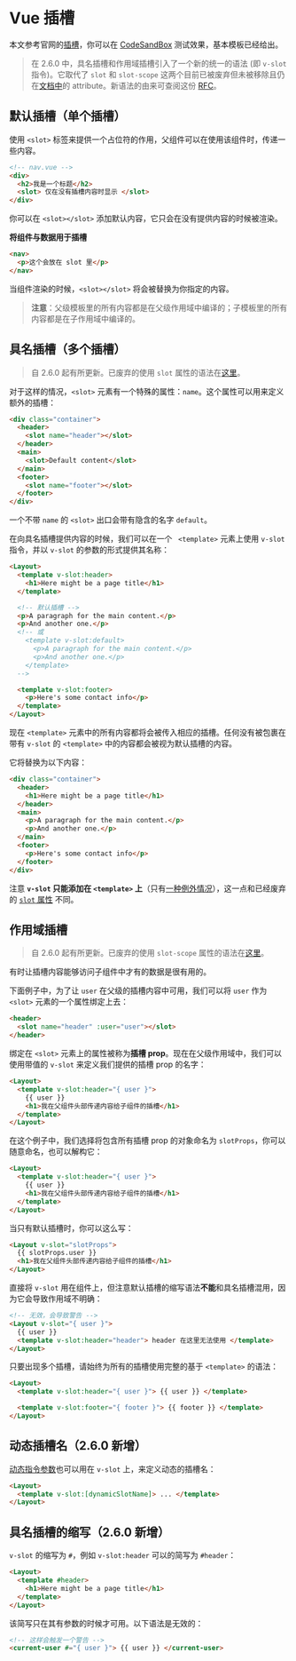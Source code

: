 # Vue 插槽

本文参考官网的[插槽](https://vuejs.org/v2/guide/components-slots.html)，你可以在 [CodeSandBox](https://codesandbox.io/s/competent-black-vdp1l?file=/src/components/Home.vue) 测试效果，基本模板已经给出。

> 在 2.6.0 中，具名插槽和作用域插槽引入了一个新的统一的语法 (即 `v-slot` 指令)。它取代了 `slot` 和 `slot-scope` 这两个目前已被废弃但未被移除且仍在[文档中](https://cn.vuejs.org/v2/guide/components-slots.html#%E5%BA%9F%E5%BC%83%E4%BA%86%E7%9A%84%E8%AF%AD%E6%B3%95)的 attribute。新语法的由来可查阅这份 [RFC](https://github.com/vuejs/rfcs/blob/master/active-rfcs/0001-new-slot-syntax.md)。

## 默认插槽（单个插槽）

使用 `<slot>` 标签来提供一个占位符的作用，父组件可以在使用该组件时，传递一些内容。

```html
<!-- nav.vue -->
<div>
  <h2>我是一个标题</h2>
  <slot> 仅在没有插槽内容时显示 </slot>
</div>
```

你可以在 `<slot></slot>` 添加默认内容，它只会在没有提供内容的时候被渲染。

**将组件与数据用于插槽**

```html
<nav>
  <p>这个会放在 slot 里</p>
</nav>
```

当组件渲染的时候，`<slot></slot>` 将会被替换为你指定的内容。

> **注意**：父级模板里的所有内容都是在父级作用域中编译的；子模板里的所有内容都是在子作用域中编译的。

## 具名插槽（多个插槽）

> 自 2.6.0 起有所更新。已废弃的使用 `slot` 属性的语法在[这里](https://cn.vuejs.org/v2/guide/components-slots.html#%E5%BA%9F%E5%BC%83%E4%BA%86%E7%9A%84%E8%AF%AD%E6%B3%95)。

对于这样的情况，`<slot>` 元素有一个特殊的属性：`name`。这个属性可以用来定义额外的插槽：

```html
<div class="container">
  <header>
    <slot name="header"></slot>
  </header>
  <main>
    <slot>Default content</slot>
  </main>
  <footer>
    <slot name="footer"></slot>
  </footer>
</div>
```

一个不带 `name` 的 `<slot>` 出口会带有隐含的名字 `default`。

在向具名插槽提供内容的时候，我们可以在一个 ` <template>` 元素上使用 `v-slot` 指令，并以 `v-slot` 的参数的形式提供其名称：

```html
<Layout>
  <template v-slot:header>
    <h1>Here might be a page title</h1>
  </template>

  <!-- 默认插槽 -->
  <p>A paragraph for the main content.</p>
  <p>And another one.</p>
  <!-- 或
    <template v-slot:default>
      <p>A paragraph for the main content.</p>
      <p>And another one.</p>
    </template>
  -->

  <template v-slot:footer>
    <p>Here's some contact info</p>
  </template>
</Layout>
```

现在 `<template>` 元素中的所有内容都将会被传入相应的插槽。任何没有被包裹在带有 `v-slot` 的 `<template>` 中的内容都会被视为默认插槽的内容。

它将替换为以下内容：

```html
<div class="container">
  <header>
    <h1>Here might be a page title</h1>
  </header>
  <main>
    <p>A paragraph for the main content.</p>
    <p>And another one.</p>
  </main>
  <footer>
    <p>Here's some contact info</p>
  </footer>
</div>
```

注意 **`v-slot` 只能添加在 `<template>` 上**（只有[一种例外情况](https://cn.vuejs.org/v2/guide/components-slots.html#%E7%8B%AC%E5%8D%A0%E9%BB%98%E8%AE%A4%E6%8F%92%E6%A7%BD%E7%9A%84%E7%BC%A9%E5%86%99%E8%AF%AD%E6%B3%95)），这一点和已经废弃的 [`slot` 属性](https://cn.vuejs.org/v2/guide/components-slots.html#%E5%BA%9F%E5%BC%83%E4%BA%86%E7%9A%84%E8%AF%AD%E6%B3%95) 不同。

## 作用域插槽

> 自 2.6.0 起有所更新。已废弃的使用 `slot-scope` 属性的语法在[这里](https://cn.vuejs.org/v2/guide/components-slots.html#%E5%BA%9F%E5%BC%83%E4%BA%86%E7%9A%84%E8%AF%AD%E6%B3%95)。

有时让插槽内容能够访问子组件中才有的数据是很有用的。

下面例子中，为了让 `user` 在父级的插槽内容中可用，我们可以将 `user` 作为 `<slot>` 元素的一个属性绑定上去：

```html
<header>
  <slot name="header" :user="user"></slot>
</header>
```

绑定在 `<slot>` 元素上的属性被称为**插槽 prop**。现在在父级作用域中，我们可以使用带值的 `v-slot` 来定义我们提供的插槽 prop 的名字：

```html
<Layout>
  <template v-slot:header="{ user }">
    {{ user }}
    <h1>我在父组件头部传递内容给子组件的插槽</h1>
  </template>
</Layout>
```

在这个例子中，我们选择将包含所有插槽 prop 的对象命名为 `slotProps`，你可以随意命名，也可以解构它：

```html
<Layout>
  <template v-slot:header="{ user }">
    {{ user }}
    <h1>我在父组件头部传递内容给子组件的插槽</h1>
  </template>
</Layout>
```

当只有默认插槽时，你可以这么写：

```html
<Layout v-slot="slotProps">
  {{ slotProps.user }}
  <h1>我在父组件头部传递内容给子组件的插槽</h1>
</Layout>
```

直接将 `v-slot` 用在组件上，但注意默认插槽的缩写语法**不能**和具名插槽混用，因为它会导致作用域不明确：

```html
<!-- 无效，会导致警告 -->
<Layout v-slot="{ user }">
  {{ user }}
  <template v-slot:header="header"> header 在这里无法使用 </template>
</Layout>
```

只要出现多个插槽，请始终为所有的插槽使用完整的基于 `<template>` 的语法：

```html
<Layout>
  <template v-slot:header="{ user }"> {{ user }} </template>

  <template v-slot:footer="{ footer }"> {{ footer }} </template>
</Layout>
```

## 动态插槽名（2.6.0 新增）

[动态指令参数](https://cn.vuejs.org/v2/guide/syntax.html#%E5%8A%A8%E6%80%81%E5%8F%82%E6%95%B0)也可以用在 `v-slot` 上，来定义动态的插槽名：

```html
<Layout>
  <template v-slot:[dynamicSlotName]> ... </template>
</Layout>
```

## 具名插槽的缩写（2.6.0 新增）

`v-slot` 的缩写为 `#`，例如 `v-slot:header` 可以的简写为 `#header`：

```html
<Layout>
  <template #header>
    <h1>Here might be a page title</h1>
  </template>
</Layout>
```

该简写只在其有参数的时候才可用。以下语法是无效的：

```html
<!-- 这样会触发一个警告 -->
<current-user #="{ user }"> {{ user }} </current-user>
```
